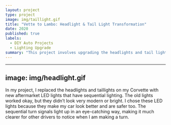 ```yaml
---
layout: project
type: project
image: img/taillight.gif
title: "Vette to Lambo: Headlight & Tail Light Transformation"
date: 2020
published: true
labels:
  - DIY Auto Projects
  - Lighting Upgrade
summary: "This project involves upgrading the headlights and tail lights of a Corvette with high-quality Lamborghini aftermarket parts."
---
```


---
image: img/headlight.gif 
---
In my project, I replaced the headlights and taillights on my Corvette with new aftermarket LED lights that have sequential lighting. The old lights worked okay, but they didn’t look very modern or bright. I chose these LED lights because they make my car look better and are safer too. The sequential turn signals light up in an eye-catching way, making it much clearer for other drivers to notice when I am making a turn.

